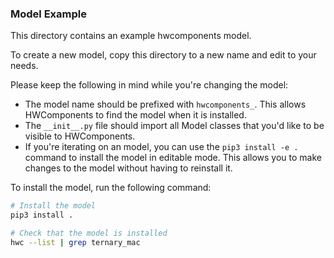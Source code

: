 ### Model Example

This directory contains an example hwcomponents model.

To create a new model, copy this directory to a new name and edit to your needs.

Please keep the following in mind while you're changing the model:
- The model name should be prefixed with `hwcomponents_`. This allows HWComponents
  to find the model when it is installed.
- The `__init__.py` file should import all Model classes that you'd like to be
  visible to HWComponents.
- If you're iterating on an model, you can use the `pip3 install -e .` command to
  install the model in editable mode. This allows you to make changes to the
  model without having to reinstall it.

To install the model, run the following command:
```bash
# Install the model
pip3 install .

# Check that the model is installed
hwc --list | grep ternary_mac
```